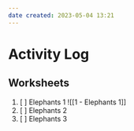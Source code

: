 ```yaml
---
date created: 2023-05-04 13:21
---
```


# Activity Log

## Worksheets

1. [ ] Elephants 1
       ![[1 - Elephants 1]]
2. [ ] Elephants 2
3. [ ] Elephants 3
